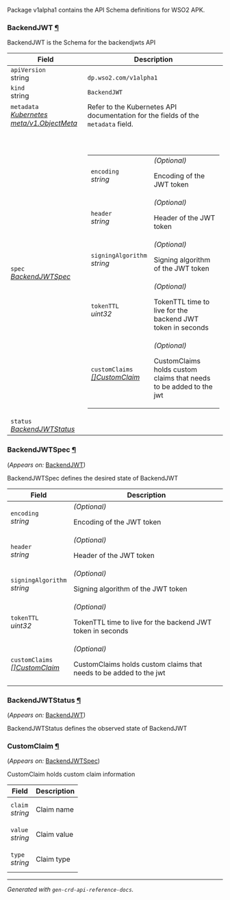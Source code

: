 <p>
<p>Package v1alpha1 contains the API Schema definitions for WSO2 APK.</p>
</p>
<h3 id="dp.wso2.com/v1alpha1.BackendJWT">BackendJWT
    <a class="headerlink" href="#dp.wso2.com%2fv1alpha1.BackendJWT" title="Permanent link">¶</a>
</h3>
<p>
<p>BackendJWT is the Schema for the backendjwts API</p>
</p>
<table>
    <thead>
        <tr>
            <th>Field</th>
            <th>Description</th>
        </tr>
    </thead>
    <tbody>
        <tr>
            <td>
                <code>apiVersion</code></br>
                string
            </td>
            <td>
                <code>
dp.wso2.com/v1alpha1
</code>
            </td>
        </tr>
        <tr>
            <td>
                <code>kind</code></br>
                string
            </td>
            <td><code>BackendJWT</code></td>
        </tr>
        <tr>
            <td>
                <code>metadata</code></br>
                <em>
                    <a href="https://kubernetes.io/docs/reference/generated/kubernetes-api/v1.23/#objectmeta-v1-meta">
                        Kubernetes meta/v1.ObjectMeta
                    </a>
                </em>
            </td>
            <td>
                Refer to the Kubernetes API documentation for the fields of the
                <code>metadata</code> field.
            </td>
        </tr>
        <tr>
            <td>
                <code>spec</code></br>
                <em>
                    <a href="#dp.wso2.com/v1alpha1.BackendJWTSpec">
                        BackendJWTSpec
                    </a>
                </em>
            </td>
            <td>
                <br />
                <br />
                <table>
                    <tr>
                        <td>
                            <code>encoding</code></br>
                            <em>
                                string
                            </em>
                        </td>
                        <td>
                            <em>(Optional)</em>
                            <p>Encoding of the JWT token</p>
                        </td>
                    </tr>
                    <tr>
                        <td>
                            <code>header</code></br>
                            <em>
                                string
                            </em>
                        </td>
                        <td>
                            <em>(Optional)</em>
                            <p>Header of the JWT token</p>
                        </td>
                    </tr>
                    <tr>
                        <td>
                            <code>signingAlgorithm</code></br>
                            <em>
                                string
                            </em>
                        </td>
                        <td>
                            <em>(Optional)</em>
                            <p>Signing algorithm of the JWT token</p>
                        </td>
                    </tr>
                    <tr>
                        <td>
                            <code>tokenTTL</code></br>
                            <em>
                                uint32
                            </em>
                        </td>
                        <td>
                            <em>(Optional)</em>
                            <p>TokenTTL time to live for the backend JWT token in seconds</p>
                        </td>
                    </tr>
                    <tr>
                        <td>
                            <code>customClaims</code></br>
                            <em>
                                <a href="#dp.wso2.com/v1alpha1.CustomClaim">
                                    []CustomClaim
                                </a>
                            </em>
                        </td>
                        <td>
                            <em>(Optional)</em>
                            <p>CustomClaims holds custom claims that needs to be added to the jwt</p>
                        </td>
                    </tr>
                </table>
            </td>
        </tr>
        <tr>
            <td>
                <code>status</code></br>
                <em>
                    <a href="#dp.wso2.com/v1alpha1.BackendJWTStatus">
                        BackendJWTStatus
                    </a>
                </em>
            </td>
            <td>
            </td>
        </tr>
    </tbody>
</table>
<h3 id="dp.wso2.com/v1alpha1.BackendJWTSpec">BackendJWTSpec
    <a class="headerlink" href="#dp.wso2.com%2fv1alpha1.BackendJWTSpec" title="Permanent link">¶</a>
</h3>
<p>
    (<em>Appears on:</em>
    <a href="#dp.wso2.com/v1alpha1.BackendJWT">BackendJWT</a>)
</p>
<p>
<p>BackendJWTSpec defines the desired state of BackendJWT</p>
</p>
<table>
    <thead>
        <tr>
            <th>Field</th>
            <th>Description</th>
        </tr>
    </thead>
    <tbody>
        <tr>
            <td>
                <code>encoding</code></br>
                <em>
                    string
                </em>
            </td>
            <td>
                <em>(Optional)</em>
                <p>Encoding of the JWT token</p>
            </td>
        </tr>
        <tr>
            <td>
                <code>header</code></br>
                <em>
                    string
                </em>
            </td>
            <td>
                <em>(Optional)</em>
                <p>Header of the JWT token</p>
            </td>
        </tr>
        <tr>
            <td>
                <code>signingAlgorithm</code></br>
                <em>
                    string
                </em>
            </td>
            <td>
                <em>(Optional)</em>
                <p>Signing algorithm of the JWT token</p>
            </td>
        </tr>
        <tr>
            <td>
                <code>tokenTTL</code></br>
                <em>
                    uint32
                </em>
            </td>
            <td>
                <em>(Optional)</em>
                <p>TokenTTL time to live for the backend JWT token in seconds</p>
            </td>
        </tr>
        <tr>
            <td>
                <code>customClaims</code></br>
                <em>
                    <a href="#dp.wso2.com/v1alpha1.CustomClaim">
                        []CustomClaim
                    </a>
                </em>
            </td>
            <td>
                <em>(Optional)</em>
                <p>CustomClaims holds custom claims that needs to be added to the jwt</p>
            </td>
        </tr>
    </tbody>
</table>
<h3 id="dp.wso2.com/v1alpha1.BackendJWTStatus">BackendJWTStatus
    <a class="headerlink" href="#dp.wso2.com%2fv1alpha1.BackendJWTStatus" title="Permanent link">¶</a>
</h3>
<p>
    (<em>Appears on:</em>
    <a href="#dp.wso2.com/v1alpha1.BackendJWT">BackendJWT</a>)
</p>
<p>
<p>BackendJWTStatus defines the observed state of BackendJWT</p>
</p>
<h3 id="dp.wso2.com/v1alpha1.CustomClaim">CustomClaim
    <a class="headerlink" href="#dp.wso2.com%2fv1alpha1.CustomClaim" title="Permanent link">¶</a>
</h3>
<p>
    (<em>Appears on:</em>
    <a href="#dp.wso2.com/v1alpha1.BackendJWTSpec">BackendJWTSpec</a>)
</p>
<p>
<p>CustomClaim holds custom claim information</p>
</p>
<table>
    <thead>
        <tr>
            <th>Field</th>
            <th>Description</th>
        </tr>
    </thead>
    <tbody>
        <tr>
            <td>
                <code>claim</code></br>
                <em>
                    string
                </em>
            </td>
            <td>
                <p>Claim name</p>
            </td>
        </tr>
        <tr>
            <td>
                <code>value</code></br>
                <em>
                    string
                </em>
            </td>
            <td>
                <p>Claim value</p>
            </td>
        </tr>
        <tr>
            <td>
                <code>type</code></br>
                <em>
                    string
                </em>
            </td>
            <td>
                <p>Claim type</p>
            </td>
        </tr>
    </tbody>
</table>
<hr />
<p><em>
        Generated with <code>gen-crd-api-reference-docs</code>.
    </em></p>